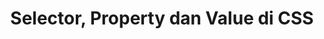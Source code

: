 ---
slug: selector-property-value-css
title: Selector, Property dan Value di CSS
description: Selector, Property dan Value di CSS
type: course
course: belajar-css-dasar
publishedAt: 2026-01-04 10:00:00 +0700
---